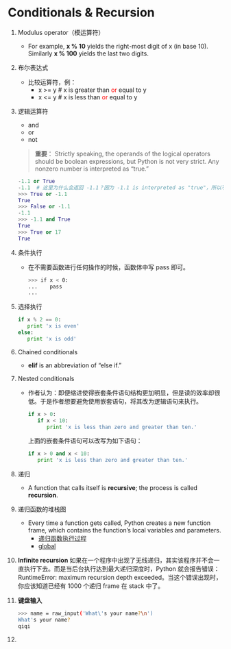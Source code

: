 # Conditionals & Recursion

1. Modulus operator（模运算符）
   * For example, **x % 10** yields the right-most digit of x (in base 10). Similarly **x % 100** yields the last two digits.
   
2. 布尔表达式
   * 比较运算符，例：
     * x >= y   # x is greater than <font color='red'>or</font> equal to y
     * x <= y   # x is less than <font color='red'>or</font> equal to y

3. 逻辑运算符
   * and
   * or
   * not
   
   > **重要**：
   > Strictly speaking, the operands of the logical operators should be boolean expressions, but Python is not very strict. Any nonzero number is interpreted as “true.”
     ~~~ python
     -1.1 or True
     -1.1  # 这里为什么会返回 -1.1？因为 -1.1 is interpreted as "true"，所以不会再往下执行到 True，于是返回 -1.1
     >>> True or -1.1
	 True
	 >>> False or -1.1
	 -1.1
	 >>> -1.1 and True
	 True
     >>> True or 17
     True
     ~~~

4. 条件执行
   * 在不需要函数进行任何操作的时候，函数体中写 pass 即可。
     ~~~ bash
     >>> if x < 0:
	 ...    pass
	 ... 
     ~~~

5. 选择执行
   ~~~ python
   if x % 2 == 0:
	  print 'x is even'
   else:
      print 'x is odd'
   ~~~

6. Chained conditionals
   * **elif** is an abbreviation of “else if.”

7. Nested conditionals
   * 作者认为：即便缩进使得嵌套条件语句结构更加明显，但是读的效率却很低。于是作者想要避免使用嵌套语句，将其改为逻辑语句来执行。
     ~~~ python
     if x > 0:
        if x < 10:
           print 'x is less than zero and greater than ten.'
     ~~~
     
     上面的嵌套条件语句可以改写为如下语句：
     ~~~ python
     if x > 0 and x < 10:
        print 'x is less than zero and greater than ten.'
     ~~~

8. 递归
   * A function that calls itself is **recursive**; the process is called **recursion**. 

9. 递归函数的堆栈图
   * Every time a function gets called, Python creates a new function frame, which contains the function’s local variables and parameters. 
      * [递归函数执行过程](../images/out.ogv)
      * [global](../images/a.ogv)

10. **Infinite recursion**
    如果在一个程序中出现了无线递归，其实该程序并不会一直执行下去。而是当后台执行达到最大递归深度时，Python 就会报告错误：RuntimeError: maximum recursion depth exceeded。当这个错误出现时，你应该知道已经有 1000 个递归 frame 在 stack 中了。

11. **键盘输入**
    ~~~ bash
    >>> name = raw_input('What\'s your name?\n')
    What's your name?
    qiqi
    ~~~

12.
